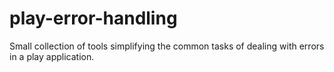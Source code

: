 # play-error-handling

Small collection of tools simplifying the common tasks of dealing with errors in a play application.

